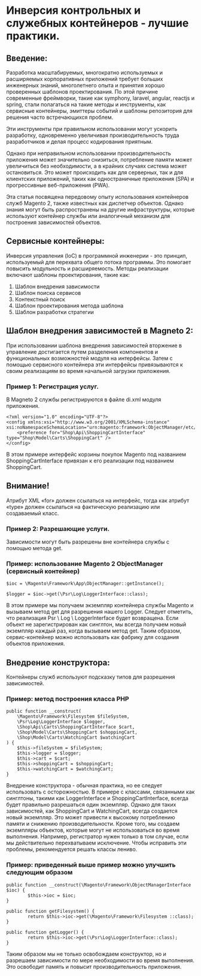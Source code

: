 # Инверсия контрольных и служебных контейнеров - лучшие практики.
## Введение:
Разработка масштабируемых, многократно используемых и расширяемых корпоративных приложений требует больших инженерных знаний, многолетнего опыта и принятия хорошо проверенных шаблонов проектирования.
По этой причине современные фреймворки, такие как symphony, laravel, angular, reactjs и spring, стали полагаться на такие методы и инструменты, как сервисные контейнеры, эмиттеры событий и шаблоны репозитория для решения часто встречающихся проблем.

Эти инструменты при правильном использовании могут ускорить разработку, одновременно увеличивая производительность труда разработчиков и делая процесс кодирования приятным.

Однако при неправильном использовании производительность приложения может значительно снизиться, потребление памяти может увеличиться без необходимости, а в крайних случаях система может остановиться.
Это может происходить как для серверных, так и для клиентских приложений, таких как одностраничные приложения (SPA) и прогрессивные веб-приложения (PWA).

Эта статья посвящена передовому опыту использования контейнеров служб Magento 2, также известных как диспетчер объектов. Однако знания могут быть распространены на другие инфраструктуры, которые используют контейнер службы или аналогичный механизм для построения зависимостей объектов.

## Сервисные контейнеры:
Инверсия управления (IoC) в программной инженерии - это принцип, используемый для перехвата общего потока программы. Это помогает повысить модульность и расширяемость.
Методы реализации включают шаблоны проектирования, такие как:

1. Шаблон внедрения зависимости
2. Шаблон поиска сервисов
3. Контекстный поиск
4. Шаблон проектирования метода шаблона
5. Шаблон разработки стратегии

## Шаблон внедрения зависимостей в Magneto 2:
При использовании шаблона внедрения зависимостей вторжение в управление достигается путем разделения компонентов и функциональных возможностей модуля на интерфейсы. Затем с помощью сервисного контейнера эти интерфейсы привязываются к своим реализациям во время начальной загрузки приложения.

### Пример 1: Регистрация услуг.
В Magneto 2 службы регистрируются в файле di.xml модуля приложения.

    <?xml version="1.0" encoding="UTF-8"?>
    <config xmlns:xsi="http://www.w3.org/2001/XMLSchema-instance" xsi:noNamespaceSchemaLocation="urn:magento:framework:ObjectManager/etc/config.xsd">
        <preference for="Shop\Api\ShoppingCartInterface" type="Shop\Model\Carts\ShoppingCart" />
    </config>

В этом примере интерфейс корзины покупок Magento под названием ShoppingCartInterface привязан к его реализации под названием ShoppingCart.

## Внимание!
Атрибут XML «for» должен ссылаться на интерфейс, тогда как атрибут «type» должен ссылаться на фактическую реализацию или создаваемый класс.

### Пример 2: Разрешающие услуги.
Зависимости могут быть разрешены вне контейнера службы с помощью метода get.

### Пример: использование Magento 2 ObjectManager (сервисный контейнер)

    $ioc = \Magento\Framework\App\ObjectManager::getInstance();

    $logger = $ioc->get(\Psr\Log\LoggerInterface::class);

В этом примере мы получаем экземпляр контейнера службы Magento и вызываем метод get для разрешения нашего Logger. Следует отметить, что реализация Psr \ Log \ LoggerInterface будет возвращена. Если объект не зарегистрирован как синглтон, мы всегда получаем новый экземпляр каждый раз, когда вызываем метод get. Таким образом, сервис-контейнер можно использовать как фабрику для создания объектов приложения.
 
## Внедрение конструктора:
Контейнеры служб используют подсказку типов для разрешения зависимостей.

### Пример: метод построения класса PHP


    public function __construct(
        \Magento\Framework\Filesystem $fileSystem,
        \Psr\Log\LoggerInterface $logger,
        \Shop\Api\Carts\ShoppingCartInterface $cart,
        \Shop\Model\Carts\ShoppingCart $shoppingCart,
        \Shop\Model\Carts\WatchingCart $watchingCart
    ) {
        $this->fileSystem = $fileSystem;
        $this->logger = $logger;
        $this->cart = $cart;
        $this->shoppingCart = $shoppingCart;
        $this->watchingCart = $watchingCart;
    }
    
Внедрение конструктора - обычная практика, но ее следует использовать с осторожностью.
В примере с классами, связанными как синглтоны, такими как LoggerInterface и ShoppingCartInterface, всегда будет правильно разрешаться один экземпляр.
Однако для таких зависимостей, как ShoppingCart и WatchingCart, всегда создается новый экземпляр. Это может привести к высокому потреблению памяти и снижению производительности.
Кроме того, мы создаем экземпляры объектов, которые могут не использоваться во время выполнения.
Например, регистратор нужен только в том случае, если мы действительно перехватываем исключение.
Чтобы исправить эти проблемы, рекомендуется решать классы лениво.

### Пример: приведенный выше пример можно улучшить следующим образом


    public function __construct(\Magento\Framework\ObjectManagerInterface $ioc) {
            $this->ioc = $ioc;
    }

    public function getFilesystem() {
            return $this->ioc->get(\Magento\Framework\Filesystem ::class);
    }

    public function getLogger() {
            return $this->ioc->get(\Psr\Log\LoggerInterface::class);
    }

Таким образом мы не только освобождаем конструктор, но и разрешаем зависимости по мере необходимости во время выполнения. Это освободит память и повысит производительность приложения.


